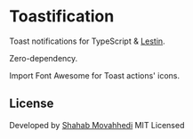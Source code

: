 # Toastification

Toast notifications for TypeScript & [Lestin](https://github.com/movahhedi/lestin).

Zero-dependency.

Import Font Awesome for Toast actions' icons.

## License
Developed by [Shahab Movahhedi](https://shmovahhedi.com)
MIT Licensed
